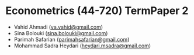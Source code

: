 # Econometrics (44-720) TermPaper 2

- Vahid Ahmadi (va.vahid@gmail.com)
- Sina Bolouki (sina.bolouki@gmail.com)
- Parimah Safarian (parimahsafarian@gmail.com)
- Mohammad Sadra Heydari (heydari.msadra@gmail.com)

